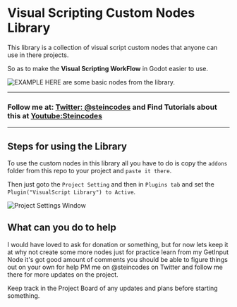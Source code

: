 # Visual Scripting Custom Nodes Library

This library is a collection of visual script custom nodes that anyone can use in there projects.

So as to make the **Visual Scripting WorkFlow** in Godot easier to use.

![EXAMPLE](https://i.imgur.com/rws1bBY.png)
                      HERE are some basic nodes from the library.




-------


### Follow me at: [Twitter: @steincodes](https://www.twitter.com/Steincodes) and Find Tutorials about this at [Youtube:Steincodes](https://www.youtube.com/c/steincodes)


------



## Steps for using the Library

To use the custom nodes in this library all you have to do is copy the `addons` folder from this repo to your project and `paste it there`.

Then just goto the `Project Setting` and then in `Plugins tab` and set the `Plugin("VisualScript Library") to Active`.

![Project Settings Window](https://i.imgur.com/V6Mh7hA.png)


## What can you do to help

I would have loved to ask for donation or something, but for now lets keep it at why not create some more nodes just for practice learn from my GetInput Node it's got good amount of comments you should be able to figure things out on your own for help PM me on @steincodes on Twitter and follow me there for more updates on the project.

Keep track in the Project Board of any updates and plans before starting something.
